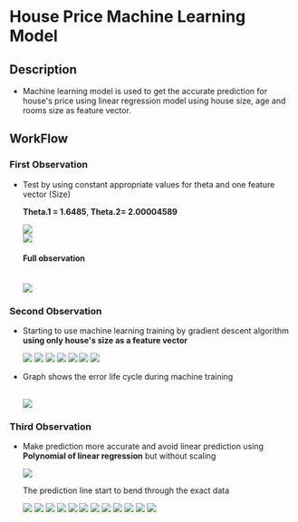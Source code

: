 <h1> House Price Machine Learning Model </h1>
<h2>Description</h2>
  <ul>
    <li>
      Machine learning model is used to get the accurate prediction for house's price using linear regression model using house size, age and rooms size as feature vector.
    </li>
  </ul>
  
<h2>WorkFlow</h2>
<h3>First Observation</h3>
<ul>
  <li>
    <p>Test by using constant appropriate values for theta and one feature vector (Size)</p>
    <p><b>Theta.1 = 1.6485</b>,<b> Theta.2= 2.00004589 </b></p>
    <img src="https://i.imgur.com/4nURc30.png"/>
    <br/>
    <img src="https://i.imgur.com/fBOLTD4l.png"/>
    <br/>
    <h4>Full observation</h4>
    <br/>
    <img src="https://i.imgur.com/zof3wFo.png"/>
    <br/>
  </li>
</ul>
<h3>Second Observation</h3>
<ul>
  <li>
    <p>Starting to use machine learning training by gradient descent algorithm <b>using only house's size as a feature vector</b></p>
    <img src="https://i.imgur.com/gMPXYXZ.png" />
    <img src="https://i.imgur.com/kCTi2Xa.png" />
    <img src="https://i.imgur.com/FBOVnmA.png" />
    <img src="https://i.imgur.com/ltEZx0e.png" />
    <img src="https://i.imgur.com/13evvhT.png" />
    <img src="https://i.imgur.com/bl9EWxC.png" />
    <img src="https://i.imgur.com/Uts1vzY.png" />
  </li>
  <li>
    <p>Graph shows the error life cycle during machine training</p>
    <br />
    <img src="https://i.imgur.com/MlqCVZl.png"/>
  </li>
</ul>
<h3>Third Observation</h3>
<ul>
  <li>
    <p>Make prediction more accurate and avoid linear prediction using <b>Polynomial of linear regression</b> but without scaling</p> 
    <img src="https://i.imgur.com/LlxCGPZ.jpg"/>
    <p>The prediction line start to bend through the exact data</p>
    <img src="https://i.imgur.com/xsIdM34.png"/>
    <img src="https://i.imgur.com/HGsS9Zs.png"/>
    <img src="https://i.imgur.com/k3kuXgo.png"/>
    <img src="https://i.imgur.com/sSr22Ci.png"/>
    <img src="https://i.imgur.com/bFL7HlT.png"/>
    <img src="https://i.imgur.com/0gfZt9y.png"/>
    <img src="https://i.imgur.com/u2ZxChO.png"/>
    <img src="https://i.imgur.com/k3RlzAO.png"/>
    <img src="https://i.imgur.com/rJveo4V.png"/>
    <img src="https://i.imgur.com/kJvYV1a.png"/>
    <img src="https://i.imgur.com/a1zvJ6E.png"/>
    <img src="https://i.imgur.com/ce4jeQW.png"/>
  </li>
</ul>
  

